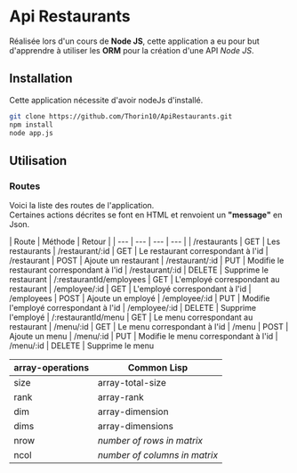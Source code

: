 

# Api Restaurants

Réalisée lors d'un cours de **Node JS**, cette application a eu pour but d'apprendre à utiliser les **ORM** pour la création d'une API  _Node JS_.

## Installation 

Cette application nécessite d'avoir nodeJs d'installé.
```bash
git clone https://github.com/Thorin10/ApiRestaurants.git
npm install 
node app.js
```

## Utilisation

### Routes

Voici la liste des routes de l'application.   
Certaines actions décrites se font en HTML et renvoient un **"message"** en Json. 

| Route | Méthode | Retour |
| --- | --- | --- | --- |
| /restaurants | GET | Les restaurants
| /restaurant/:id | GET | Le restaurant correspondant à l'id
| /restaurant | POST | Ajoute un restaurant
| /restaurant/:id | PUT | Modifie le restaurant correspondant à l'id
| /restaurant/:id | DELETE | Supprime le restaurant
| /:restaurantId/employees | GET | L'employé correspondant au restaurant
| /employee/:id | GET | L'employé correspondant à l'id
| /employees | POST | Ajoute un employé
| /employee/:id | PUT | Modifie l'employé correspondant à l'id
| /employee/:id | DELETE | Supprime l'employé
| /:restaurantId/menu | GET | Le menu correspondant au restaurant
| /menu/:id | GET | Le menu correspondant à l'id
| /menu | POST | Ajoute un menu
| /menu/:id | PUT | Modifie le menu correspondant à l'id
| /menu/:id | DELETE | Supprime le menu

 | array-operations   | Common Lisp                     |
 | ------------------ | ------------------------------- |
 | size               | array-total-size                |
 | rank               | array-rank                      |
 | dim                | array-dimension                 |
 | dims               | array-dimensions                |
 | nrow               | *number of rows in matrix*      |
 | ncol               | *number of columns in matrix*   |
<!--stackedit_data:
eyJoaXN0b3J5IjpbLTc0MjkxNDU2LC0xMTY0NzEzNDA0XX0=
-->